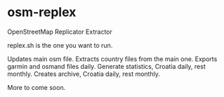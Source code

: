 # osm-replex
OpenStreetMap Replicator Extractor

replex.sh is the one you want to run.

Updates main osm file.
Extracts country files from the main one.
Exports garmin and osmand files daily.
Generate statistics, Croatia daily, rest monthly.
Creates archive, Croatia daily, rest monthly.

More to come soon.


